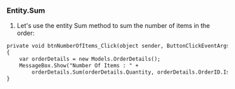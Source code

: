 ﻿### Entity.Sum

1.	Let's use the entity Sum method to sum the number of items in the order:

```diff
private void btnNumberOfItems_Click(object sender, ButtonClickEventArgs e)
{
    var orderDetails = new Models.OrderDetails();
    MessageBox.Show("Number Of Items : " + 
        orderDetails.Sum(orderDetails.Quantity, orderDetails.OrderID.IsEqualTo(_controller.Orders.OrderID)));             
}
```